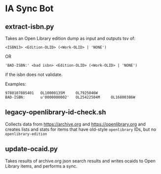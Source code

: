 # IA Sync Bot



## extract-isbn.py

Takes an Open Library edition dump as input and outputs tsv of:

`<ISBN13> <Edition-OLID> (<Work-OLID> | 'NONE')`

  OR

`'BAD-ISBN:' <bad isbn> <Edition-OLID> (<Work-OLID> | 'NONE')`

if the isbn does not validate.

Examples:
```
9780107805401   OL10000135M     OL7925046W
BAD-ISBN:       u'0000000002'   OL25422504M     OL16800386W
```

## legacy-openlibrary-id-check.sh
Collects data from https://archive.org and https://openlibrary.org and creates lists and stats for
items that have old-style `openlibrary` IDs, but no `openlibrary-edition`

## update-ocaid.py
Takes results of archive.org json search results and writes ocaids to Open Library items, and performs a sync.
